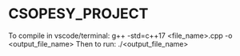 # CSOPESY_PROJECT
To compile in vscode/terminal: g++ -std=c++17 <file_name>.cpp -o <output_file_name>
Then to run: ./<output_file_name>
